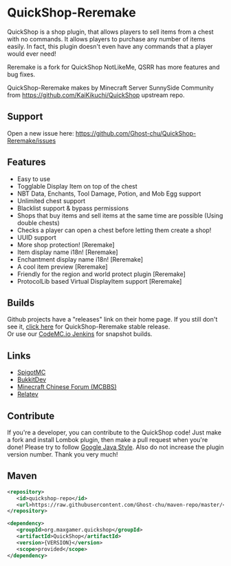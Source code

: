 # QuickShop-Reremake
QuickShop is a shop plugin, that allows players to sell items from a chest with no commands.  It allows players to purchase any number of items easily.  In fact, this plugin doesn't even have any commands that a player would ever need!  

Reremake is a fork for QuickShop NotLikeMe, QSRR has more features and bug fixes.  

QuickShop-Reremake makes by Minecraft Server SunnySide Community from https://github.com/KaiKikuchi/QuickShop upstream repo.  

## Support
Open a new issue here: https://github.com/Ghost-chu/QuickShop-Reremake/issues

## Features
- Easy to use
- Togglable Display Item on top of the chest
- NBT Data, Enchants, Tool Damage, Potion, and Mob Egg support
- Unlimited chest support
- Blacklist support & bypass permissions
- Shops that buy items and sell items at the same time are possible (Using double chests)
- Checks a player can open a chest before letting them create a shop!
- UUID support
- More shop protection! [Reremake]
- Item display name i18n! [Reremake]
- Enchantment display name i18n! [Reremake]
- A cool item preview [Reremake]
- Friendly for the region and world protect plugin [Reremake]
- ProtocolLib based Virtual DisplayItem support [Reremake]


## Builds
Github projects have a "releases" link on their home page. If you still don't see it, [click here](https://github.com/Ghost-chu/QuickShop-Reremake/releases) for QuickShop-Reremake stable release.  
Or use our [CodeMC.io Jenkins](https://ci.codemc.io/job/Ghost-chu/job/QuickShop-Reremake/) for snapshot builds.

## Links
- [SpigotMC](https://www.spigotmc.org/resources/quickshop-reremake-now-support-1-14.62575/)  
- [BukkitDev](https://dev.bukkit.org/projects/quickshop-reremake)  
- [Minecraft Chinese Forum (MCBBS)](http://www.mcbbs.net/thread-809496-1-1.html)
- [Relatev](http://www.relatev.com/forum.php?mod=viewthread&tid=2251)

## Contribute
If you're a developer, you can contribute to the QuickShop code! Just make a fork and install Lombok plugin, then make a pull request when you're done! Please try to follow [Google Java Style](https://google.github.io/styleguide/javaguide.html). Also do not increase the plugin version number. Thank you very much!

## Maven
```XML
<repository>
   <id>quickshop-repo</id>
   <url>https://raw.githubusercontent.com/Ghost-chu/maven-repo/master/</url>
</repository>

<dependency>
   <groupId>org.maxgamer.quickshop</groupId>
   <artifactId>QuickShop</artifactId>
   <version>{VERSION}</version>
   <scope>provided</scope>
</dependency>
```
